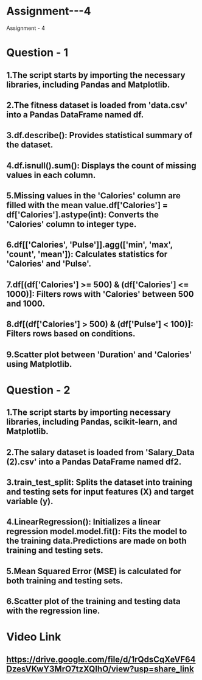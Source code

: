 # Assignment---4
Assignment - 4

# Question - 1

## 1.The script starts by importing the necessary libraries, including Pandas and Matplotlib.
## 2.The fitness dataset is loaded from 'data.csv' into a Pandas DataFrame named df.
## 3.df.describe(): Provides statistical summary of the dataset.
## 4.df.isnull().sum(): Displays the count of missing values in each column.
## 5.Missing values in the 'Calories' column are filled with the mean value.df['Calories'] = df['Calories'].astype(int): Converts the 'Calories' column to integer type.
## 6.df[['Calories', 'Pulse']].agg(['min', 'max', 'count', 'mean']): Calculates statistics for 'Calories' and 'Pulse'.
## 7.df[(df['Calories'] >= 500) & (df['Calories'] <= 1000)]: Filters rows with 'Calories' between 500 and 1000.
## 8.df[(df['Calories'] > 500) & (df['Pulse'] < 100)]: Filters rows based on conditions.
## 9.Scatter plot between 'Duration' and 'Calories' using Matplotlib.


# Question - 2

## 1.The script starts by importing necessary libraries, including Pandas, scikit-learn, and Matplotlib.
## 2.The salary dataset is loaded from 'Salary_Data (2).csv' into a Pandas DataFrame named df2.
## 3.train_test_split: Splits the dataset into training and testing sets for input features (X) and target variable (y).
## 4.LinearRegression(): Initializes a linear regression model.model.fit(): Fits the model to the training data.Predictions are made on both training and testing sets.
## 5.Mean Squared Error (MSE) is calculated for both training and testing sets.
## 6.Scatter plot of the training and testing data with the regression line.

# Video Link
## https://drive.google.com/file/d/1rQdsCqXeVF64DzesVKwY3MrO7tzXQIhO/view?usp=share_link
